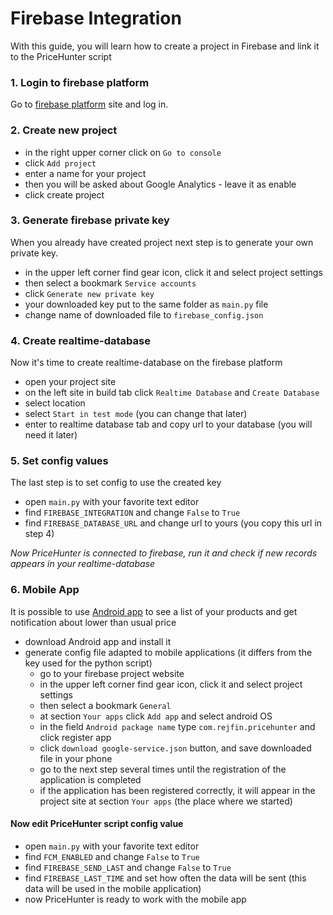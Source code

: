 # Firebase Integration


With this guide, you will learn how to create a project in Firebase and link it to the PriceHunter script


### 1. Login to firebase platform
Go to [firebase platform](https://firebase.google.com/) site and log in.

### 2. Create new project
- in the right upper corner click on ```Go to console```
- click ```Add project```
- enter a name for your project
- then you will be asked about Google Analytics - leave it as enable
- click create project

### 3. Generate firebase private key
When you already have created project next step is to generate your own private key.

- in the upper left corner find gear icon, click it and select project settings
- then select a bookmark ```Service accounts```
- click ```Generate new private key```
- your downloaded key put to the same folder as ```main.py``` file
- change name of downloaded file to ```firebase_config.json```

### 4. Create realtime-database 
Now it's time to create realtime-database on the firebase platform

- open your project site
- on the left site in build tab click ```Realtime Database``` and ```Create Database```
- select location
- select ```Start in test mode``` (you can change that later)
- enter to realtime database tab and copy url to your database (you will need it later)

### 5. Set config values
The last step is to set config to use the created key

- open ```main.py``` with your favorite text editor
- find ```FIREBASE_INTEGRATION``` and change ```False``` to ```True```
- find ```FIREBASE_DATABASE_URL``` and change url to yours (you copy this url in step 4)

_Now PriceHunter is connected to firebase, run it and check if new records appears in your realtime-database_

### 6. Mobile App
It is possible to use [Android app](https://github.com/Rejfin/PriceHunter_Android) to see a list of your products and get notification about lower than usual price

- download Android app and install it
- generate config file adapted to mobile applications (it differs from the key used for the python script)
    - go to your firebase project website
    - in the upper left corner find gear icon, click it and select project settings
    - then select a bookmark ```General```
    - at section ```Your apps``` click ```Add app``` and select android OS
    - in the field ```Android package name``` type ```com.rejfin.pricehunter``` and click register app
    - click ```download google-service.json``` button, and save downloaded file in your phone
    - go to the next step several times until the registration of the application is completed
    - if the application has been registered correctly, it will appear in the project site at section ```Your apps``` (the place where we started)

#### Now edit PriceHunter script config value
- open ```main.py``` with your favorite text editor
- find ```FCM_ENABLED``` and change ```False``` to ```True```
- find ```FIREBASE_SEND_LAST``` and change ```False``` to ```True```
- find ```FIREBASE_LAST_TIME``` and set how often the data will be sent (this data will be used in the mobile application)
- now PriceHunter is ready to work with the mobile app